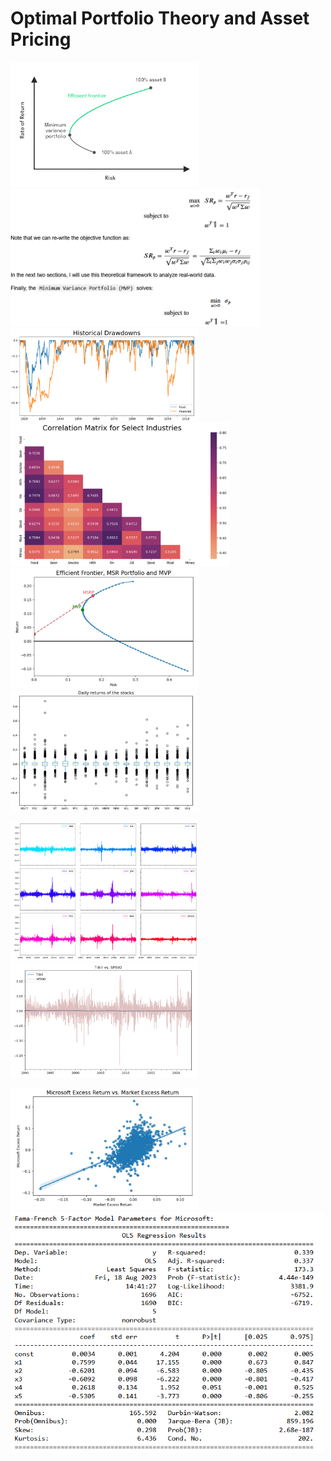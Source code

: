 # Optimal Portfolio Theory and Asset Pricing


<img src="https://github.com/MohsenM-Git/Asset_pricing/blob/main/ef.png" width="300"/> <img src="https://github.com/MohsenM-Git/Asset_pricing/blob/main/pr.png" width="400"/> 
<img src="https://github.com/MohsenM-Git/Asset_pricing/blob/main/dd.png" width="300"/> <img src="https://github.com/MohsenM-Git/Asset_pricing/blob/main/crr.png" width="350"/> 
<img src="https://github.com/MohsenM-Git/Asset_pricing/blob/main/msr.png" width="300"/> <img src="https://github.com/MohsenM-Git/Asset_pricing/blob/main/bp.png" width="300"/>  

<img src="https://github.com/MohsenM-Git/Asset_pricing/blob/main/rets.png" width="300"/> <img src="https://github.com/MohsenM-Git/Asset_pricing/blob/main/tb-sp500.png" width="300"/>


<img src="https://github.com/MohsenM-Git/Asset_pricing/blob/main/reg-1.png" width="300"/> <img src="https://github.com/MohsenM-Git/Asset_pricing/blob/main/reg-2.png" width="500"/>
